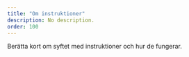 ```yaml
---
title: "Om instruktioner" 
description: No description.
order: 100
---
```


Berätta kort om syftet med instruktioner och hur de fungerar.





